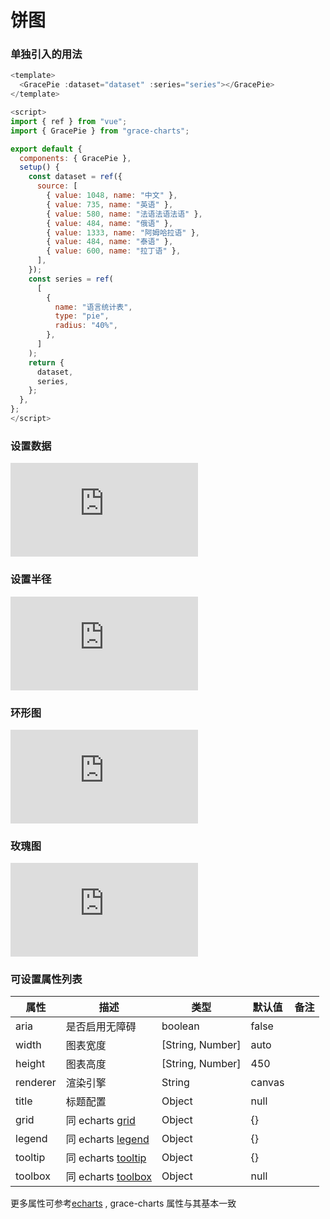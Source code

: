 # 饼图

### 单独引入的用法

```js
<template>
  <GracePie :dataset="dataset" :series="series"></GracePie>
</template>

<script>
import { ref } from "vue";
import { GracePie } from "grace-charts";

export default {
  components: { GracePie },
  setup() {
    const dataset = ref({
      source: [
        { value: 1048, name: "中文" },
        { value: 735, name: "英语" },
        { value: 580, name: "法语法语法语" },
        { value: 484, name: "俄语" },
        { value: 1333, name: "阿姆哈拉语" },
        { value: 484, name: "泰语" },
        { value: 600, name: "拉丁语" },
      ],
    });
    const series = ref(
      [
        {
          name: "语言统计表",
          type: "pie",
          radius: "40%",
        },
      ]
    );
    return {
      dataset,
      series,
    };
  },
};
</script>

```

### 设置数据

<iframe scrolling="no" title="grace-line-06" src="https://codepen.io/nowords/embed/rNdaMKX?default-tab=js%2Cresult&theme-id=light" frameborder="no" loading="lazy" allowtransparency="true" allowfullscreen="true" class="code-iframe">
  See the Pen <a href="https://codepen.io/nowords/pen/rNdaMKX">
  grace-line-06</a> by nowords (<a href="https://codepen.io/nowords">@nowords</a>)
  on <a href="https://codepen.io">CodePen</a>.
</iframe>

### 设置半径

<iframe scrolling="no" title="grace-pie-02" src="https://codepen.io/nowords/embed/MWVYbeW?default-tab=js%2Cresult&theme-id=light" frameborder="no" loading="lazy" allowtransparency="true" allowfullscreen="true" class="code-iframe">
  See the Pen <a href="https://codepen.io/nowords/pen/MWVYbeW">
  grace-pie-02</a> by nowords (<a href="https://codepen.io/nowords">@nowords</a>)
  on <a href="https://codepen.io">CodePen</a>.
</iframe>

### 环形图

<iframe scrolling="no" title="grace-pie-01" src="https://codepen.io/nowords/embed/BaryQNO?default-tab=js%2Cresult&theme-id=light" frameborder="no" loading="lazy" allowtransparency="true" allowfullscreen="true" class="code-iframe">
  See the Pen <a href="https://codepen.io/nowords/pen/BaryQNO">
  grace-pie-01</a> by nowords (<a href="https://codepen.io/nowords">@nowords</a>)
  on <a href="https://codepen.io">CodePen</a>.
</iframe>

### 玫瑰图

<iframe scrolling="no" title="grace-pie-03" src="https://codepen.io/nowords/embed/BaryQzG?default-tab=js%2Cresult&theme-id=light" frameborder="no" loading="lazy" allowtransparency="true" allowfullscreen="true" class="code-iframe">
  See the Pen <a href="https://codepen.io/nowords/pen/BaryQzG">
  grace-pie-03</a> by nowords (<a href="https://codepen.io/nowords">@nowords</a>)
  on <a href="https://codepen.io">CodePen</a>.
</iframe>

### 可设置属性列表

| 属性     | 描述                                                                    | 类型             | 默认值 | 备注 |
| -------- | ----------------------------------------------------------------------- | ---------------- | ------ | ---- |
| aria     | 是否启用无障碍                                                          | boolean          | false  |      |
| width    | 图表宽度                                                                | [String, Number] | auto   |      |
| height   | 图表高度                                                                | [String, Number] | 450    |      |
| renderer | 渲染引擎                                                                | String           | canvas |      |
| title    | 标题配置                                                                | Object           | null   |      |
| grid     | 同 echarts [grid](https://echarts.apache.org/zh/option.html#grid)       | Object           | {}     |      |
| legend   | 同 echarts [legend](https://echarts.apache.org/zh/option.html#legend)   | Object           | {}     |      |
| tooltip  | 同 echarts [tooltip](https://echarts.apache.org/zh/option.html#tooltip) | Object           | {}     |      |
| toolbox  | 同 echarts [toolbox](https://echarts.apache.org/zh/option.html#toolbox) | Object           | null   |      |

更多属性可参考[echarts](https://echarts.apache.org/zh/option.html#title) , grace-charts 属性与其基本一致
